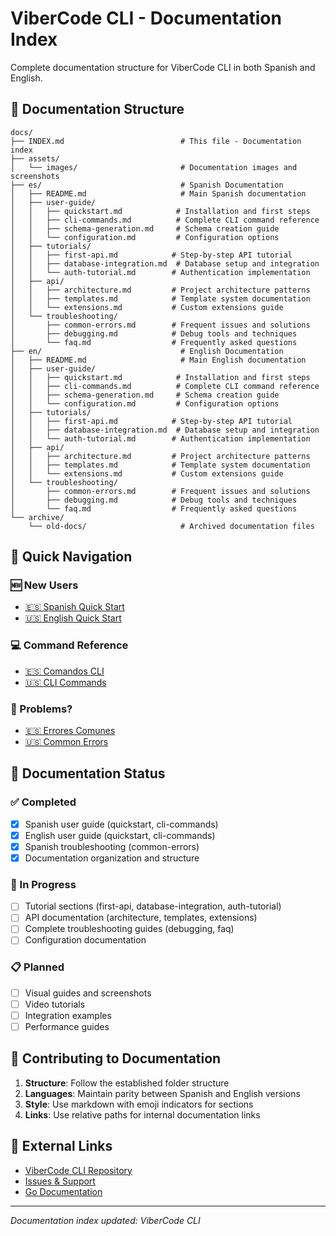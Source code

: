 # ViberCode CLI - Documentation Index

Complete documentation structure for ViberCode CLI in both Spanish and English.

## 📁 Documentation Structure

```
docs/
├── INDEX.md                          # This file - Documentation index
├── assets/
│   └── images/                       # Documentation images and screenshots
├── es/                               # Spanish Documentation
│   ├── README.md                     # Main Spanish documentation
│   ├── user-guide/
│   │   ├── quickstart.md            # Installation and first steps
│   │   ├── cli-commands.md          # Complete CLI command reference
│   │   ├── schema-generation.md     # Schema creation guide
│   │   └── configuration.md         # Configuration options
│   ├── tutorials/
│   │   ├── first-api.md            # Step-by-step API tutorial
│   │   ├── database-integration.md  # Database setup and integration
│   │   └── auth-tutorial.md        # Authentication implementation
│   ├── api/
│   │   ├── architecture.md         # Project architecture patterns
│   │   ├── templates.md            # Template system documentation
│   │   └── extensions.md           # Custom extensions guide
│   └── troubleshooting/
│       ├── common-errors.md        # Frequent issues and solutions
│       ├── debugging.md            # Debug tools and techniques
│       └── faq.md                  # Frequently asked questions
├── en/                               # English Documentation
│   ├── README.md                     # Main English documentation
│   ├── user-guide/
│   │   ├── quickstart.md            # Installation and first steps
│   │   ├── cli-commands.md          # Complete CLI command reference
│   │   ├── schema-generation.md     # Schema creation guide
│   │   └── configuration.md         # Configuration options
│   ├── tutorials/
│   │   ├── first-api.md            # Step-by-step API tutorial
│   │   ├── database-integration.md  # Database setup and integration
│   │   └── auth-tutorial.md        # Authentication implementation
│   ├── api/
│   │   ├── architecture.md         # Project architecture patterns
│   │   ├── templates.md            # Template system documentation
│   │   └── extensions.md           # Custom extensions guide
│   └── troubleshooting/
│       ├── common-errors.md        # Frequent issues and solutions
│       ├── debugging.md            # Debug tools and techniques
│       └── faq.md                  # Frequently asked questions
└── archive/
    └── old-docs/                     # Archived documentation files
```

## 🚀 Quick Navigation

### 🆕 New Users
- [🇪🇸 Spanish Quick Start](es/user-guide/quickstart.md)
- [🇺🇸 English Quick Start](en/user-guide/quickstart.md)

### 💻 Command Reference
- [🇪🇸 Comandos CLI](es/user-guide/cli-commands.md)
- [🇺🇸 CLI Commands](en/user-guide/cli-commands.md)

### 🚨 Problems?
- [🇪🇸 Errores Comunes](es/troubleshooting/common-errors.md)
- [🇺🇸 Common Errors](en/troubleshooting/common-errors.md)

## 📝 Documentation Status

### ✅ Completed
- [x] Spanish user guide (quickstart, cli-commands)
- [x] English user guide (quickstart, cli-commands)
- [x] Spanish troubleshooting (common-errors)
- [x] Documentation organization and structure

### 🚧 In Progress
- [ ] Tutorial sections (first-api, database-integration, auth-tutorial)
- [ ] API documentation (architecture, templates, extensions)
- [ ] Complete troubleshooting guides (debugging, faq)
- [ ] Configuration documentation

### 📋 Planned
- [ ] Visual guides and screenshots
- [ ] Video tutorials
- [ ] Integration examples
- [ ] Performance guides

## 🎯 Contributing to Documentation

1. **Structure**: Follow the established folder structure
2. **Languages**: Maintain parity between Spanish and English versions  
3. **Style**: Use markdown with emoji indicators for sections
4. **Links**: Use relative paths for internal documentation links

## 🔗 External Links

- [ViberCode CLI Repository](https://github.com/vibercode/cli)
- [Issues & Support](https://github.com/vibercode/cli/issues)
- [Go Documentation](https://golang.org/doc/)

---

*Documentation index updated: ViberCode CLI*